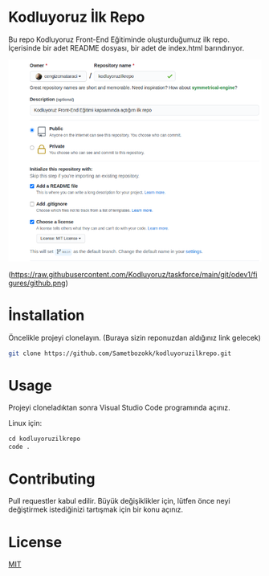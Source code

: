 
#  Kodluyoruz İlk Repo

Bu repo Kodluyoruz Front-End Eğitiminde oluşturduğumuz ilk repo. İçerisinde bir adet README dosyası, bir adet de index.html barındırıyor.

![repo](https://raw.githubusercontent.com/Kodluyoruz/taskforce/main/git/odev1/figures/github.png)

(https://raw.githubusercontent.com/Kodluyoruz/taskforce/main/git/odev1/figures/github.png)

# İnstallation

Öncelikle projeyi clonelayın. (Buraya sizin reponuzdan aldığınız link gelecek)

```bash
git clone https://github.com/Sametbozokk/kodluyoruzilkrepo.git
```

# Usage

Projeyi cloneladıktan sonra Visual Studio Code programında açınız.

Linux için:

```linux
cd kodluyoruzilkrepo
code .
```

# Contributing

Pull requestler kabul edilir. Büyük değişiklikler için, lütfen önce neyi değiştirmek istediğinizi tartışmak için bir konu açınız.

# License

[MIT](https://choosealicense.com/licenses/mit/)

